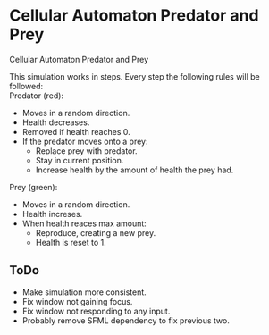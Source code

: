 # Cellular Automaton Predator and Prey
Cellular Automaton Predator and Prey

This simulation works in steps.
Every step the following rules will be followed:  
Predator (red):
- Moves in a random direction.
- Health decreases.
- Removed if health reaches 0.
- If the predator moves onto a prey:
  - Replace prey with predator.
  - Stay in current position.
  - Increase health by the amount of health the prey had.

Prey (green):
- Moves in a random direction.
- Health increses.
- When health reaces max amount:
  - Reproduce, creating a new prey.
  - Health is reset to 1.

## ToDo
- Make simulation more consistent.
- Fix window not gaining focus.
- Fix window not responding to any input.
- Probably remove SFML dependency to fix previous two.
